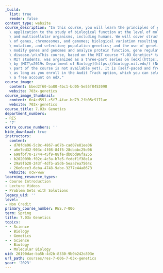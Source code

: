 ```yaml
---
_build:
  list: true
  render: false
content_type: website
course_description: "In this course, you will learn the principles of genetics with\
  \ application to the study of biological function at the level of molecules, cells,\
  \ and multicellular organisms, including humans. We will cover structure and function\
  \ of genes, chromosomes, and genomes; biological variation resulting from recombination,\
  \ mutation, and selection; population genetics; and the use of genetic methods to\
  \ modify genes and genomes and analyze protein function, gene regulation, and inherited\
  \ disease.\n\nThis course, based on the MIT course *7.03 Genetics* taken by enrolled\
  \ MIT students, was organized as a three-part series on [edX](https://www.edx.org/school/mitx)\
  \ by [MIT\u2019s Department of Biology](https://biology.mit.edu/) (Note: The third\
  \ part of the course is not available yet). It is [self-paced and free](https://web.mit.edu/mitxbio/courses.html)\
  \ as long as you enroll in the Audit Track option, which you can select after creating\
  \ a free account on edX."
course_image:
  content: bbed2f60-ba80-4bc1-bd05-5e55f0452090
  website: 703x-genetics
course_image_thumbnail:
  content: 6e4cd591-c5f7-4fac-bd79-2fb05c9171ae
  website: 703x-genetics
course_title: 7.03x Genetics
department_numbers:
- RES
- '7'
extra_course_numbers: ''
hide_download: true
instructors:
  content:
  - d70fde96-5c8c-4867-a67b-cad07e81ee06
  - a6e7ed32-903c-4f08-84f5-28cbabc25d06
  - 698fbf70-1744-45f9-88fe-db0bd96fa255
  - b202009b-f02c-4c3a-b7e5-fcdef1f38e1a
  - 29a9fb28-243f-4dfb-a5d6-5eaa7ea7564c
  - 26e6ece3-6eba-4748-9abe-3277e44a8673
  website: ocw-www
learning_resource_types:
- Course Introduction
- Lecture Videos
- Problem Sets with Solutions
legacy_uid: ''
level:
- Non Credit
primary_course_number: RES.7-006
term: Spring
title: 7.03x Genetics
topics:
- - Science
  - Biology
  - Genetics
- - Science
  - Biology
  - Molecular Biology
uid: 26190dae-ba5b-4d2b-8330-9b0b242c893e
url_path: courses/res-7-006-7-03x-genetics
year: '2023'
---
```

